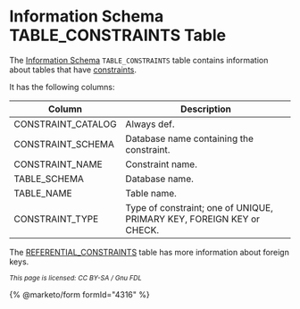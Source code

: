 # Information Schema TABLE\_CONSTRAINTS Table

The [Information Schema](../) `TABLE_CONSTRAINTS` table contains information about tables that have [constraints](../../../sql-statements/data-definition/constraint.md).

It has the following columns:

| Column              | Description                                                           |
| ------------------- | --------------------------------------------------------------------- |
| CONSTRAINT\_CATALOG | Always def.                                                           |
| CONSTRAINT\_SCHEMA  | Database name containing the constraint.                              |
| CONSTRAINT\_NAME    | Constraint name.                                                      |
| TABLE\_SCHEMA       | Database name.                                                        |
| TABLE\_NAME         | Table name.                                                           |
| CONSTRAINT\_TYPE    | Type of constraint; one of UNIQUE, PRIMARY KEY, FOREIGN KEY or CHECK. |

The [REFERENTIAL\_CONSTRAINTS](information-schema-referential_constraints-table.md) table has more information about foreign keys.

<sub>_This page is licensed: CC BY-SA / Gnu FDL_</sub>

{% @marketo/form formId="4316" %}
